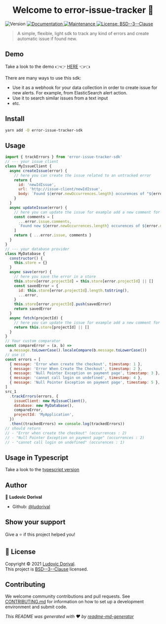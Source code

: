 <h1 align="center">Welcome to error-issue-tracker 👋</h1>
<p>
  <img alt="Version" src="https://img.shields.io/badge/version-0.0.1-blue.svg?cacheSeconds=2592000" />
  <a href="https://github.com/ludorival/error-issue-tracker#readme" target="_blank">
    <img alt="Documentation" src="https://img.shields.io/badge/documentation-yes-brightgreen.svg" />
  </a>
  <a href="https://github.com/ludorival/error-issue-tracker/graphs/commit-activity" target="_blank">
    <img alt="Maintenance" src="https://img.shields.io/badge/Maintained%3F-yes-green.svg" />
  </a>
  <a href="https://github.com/ludorival/error-issue-tracker/blob/master/LICENSE" target="_blank">
    <img alt="License: BSD--3--Clause" src="https://img.shields.io/github/license/ludorival/error-issue-tracker" />
  </a>
</p>

> A simple, flexible, light sdk to track any kind of errors and create automatic issue if found new.

## Demo 

Take a look to the demo 👉👉 [HERE](https://ludorival.github.io/demo-error-issue-tracker/) 👈👈

There are many ways to use this sdk:

- Use it as a webhook for your data collection in order to create issue for new alerts. For example, from ElasticSearch alert action.
- Use it to search similar issues from a text input
- etc.

## Install

```sh
yarn add -D error-issue-tracker-sdk
```

## Usage

```js
import { trackErrors } from 'error-issue-tracker-sdk'
// --- your issue client
class MyIssueClient {
  async createIssue(error) {
    // here you can create the issue related to an untracked error
    return {
      id: 'newIdIssue',
      url: 'http://issue-client/newIdIssue',
      body: `Found ${error.newOccurrences.length} occurences of "${error.name}"`,
    }
  }
  async updateIssue(error) {
    // here you can update the issue for example add a new comment for new occurences
    const comments = [
      ...error.issue.comments,
      `Found new ${error.newOccurrences.length} occurences of ${error.name}`,
    ]
    return { ...error.issue, comments }
  }
}
// --- your database provider
class MyDatabase {
  constructor() {
    this.store = {}
  }
  async save(error) {
    // here you save the error in a store
    this.store[error.projectId] = this.store[error.projectId] || []
    const savedError = {
      id: this.store[error.projectId].length.toString(),
      ...error,
    }
    this.store[error.projectId].push(savedError)
    return savedError
  }
  async fetch(projectId) {
    // here you can update the issue for example add a new comment for new occurences
    return this.store[projectId] || []
  }
}
// Your custom comparator
const compareError = (a, b) =>
  a.message.toLowerCase().localeCompare(b.message.toLowerCase())
// use it
const errors = [
  { message: 'Error when create the checkout', timestamp: 1 },
  { message: 'Error When Create The Checkout', timestamp: 2 },
  { message: 'Null Pointer Exception on payment page', timestamp: 3 },
  { message: 'cannot call login on undefined', timestamp: 4 },
  { message: 'Null Pointer Exception on payment page', timestamp: 5 },
]
src_1
  .trackErrors(errors, {
    issueClient: new MyIssueClient(),
    database: new MyDatabase(),
    compareError,
    projectId: 'MyApplication',
  })
  .then((trackedErrors) => console.log(trackedErrors))
// should return
// - "Error when create the checkout" (occurrences : 2)
// - "Null Pointer Exception on payment page" (occurrences : 2)
// - "cannot call login on undefined" (occurences : 1)
```

## Usage in Typescript

Take a look to the [typescript version](usage.ts)

## Author

👤 **Ludovic Dorival**

- Github: [@ludorival](https://github.com/ludorival)

## Show your support

Give a ⭐️ if this project helped you!

## 📝 License

Copyright © 2021 [Ludovic Dorival](https://github.com/ludorival).<br />
This project is [BSD--3--Clause](https://github.com/ludorival/error-issue-tracker/blob/master/LICENSE) licensed.

## Contributing

We welcome community contributions and pull requests. See [CONTRIBUTING.md](CONTRIBUTIONS.md) for information on how to set up a development environment and submit code.

_This README was generated with ❤️ by [readme-md-generator](https://github.com/kefranabg/readme-md-generator)_
